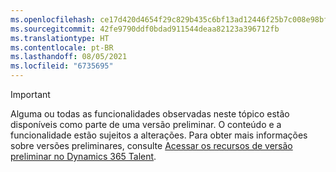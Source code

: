 ```yaml
---
ms.openlocfilehash: ce17d420d4654f29c829b435c6bf13ad12446f25b7c008e98bfe0a4ac51bf78c
ms.sourcegitcommit: 42fe9790ddf0bdad911544deaa82123a396712fb
ms.translationtype: HT
ms.contentlocale: pt-BR
ms.lasthandoff: 08/05/2021
ms.locfileid: "6735695"
---
```

> [!IMPORTANT]
> Alguma ou todas as funcionalidades observadas neste tópico estão disponíveis como parte de uma versão preliminar. O conteúdo e a funcionalidade estão sujeitos a alterações. Para obter mais informações sobre versões preliminares, consulte [Acessar os recursos de versão preliminar no Dynamics 365 Talent](../access-preview-feature.md).
